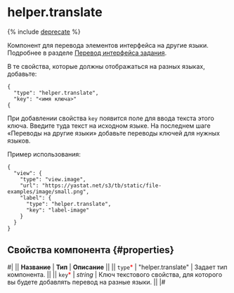 # helper.translate

{% include [deprecate](../../_includes/deprecate.md) %}

Компонент для перевода элементов интерфейса на другие языки. Подробнее в разделе [Перевод интерфейса задания](../../guide/concepts/project-languages#interface-translate).

В те свойства, которые должны отображаться на разных языках, добавьте:

```
{
  "type": "helper.translate",
  "key": "<имя ключа>"
{
```

При добавлении свойства `key` появится поле для ввода текста этого ключа. Введите туда текст на исходном языке. На последнем шаге «Переводы на другие языки» добавьте переводы ключей для нужных языков.

Пример использования:

```
{
  "view": {
    "type": "view.image",
    "url": "https://yastat.net/s3/tb/static/file-examples/image/small.png",
    "label": {
      "type": "helper.translate",
      "key": "label-image"
    }
  }
}
```

## Свойства компонента {#properties}

#|
|| **Название** | **Тип** | **Описание** ||
|| `type`<span style="color: red">\*</span> | "helper.translate" | Задает тип компонента. ||
|| `key`<span style="color: red">\*</span> | _string_ | Ключ текстового свойства, для которого вы будете добавлять перевод на разные языки. ||
|#
